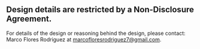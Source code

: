 Design details are restricted by a Non-Disclosure Agreement.
-------------------------------------------------------------------------------------------------------------------------------
For details of the design or reasoning behind the design, please contact: Marco Flores Rodriguez at marcofloresrodriguez7@gmail.com.

